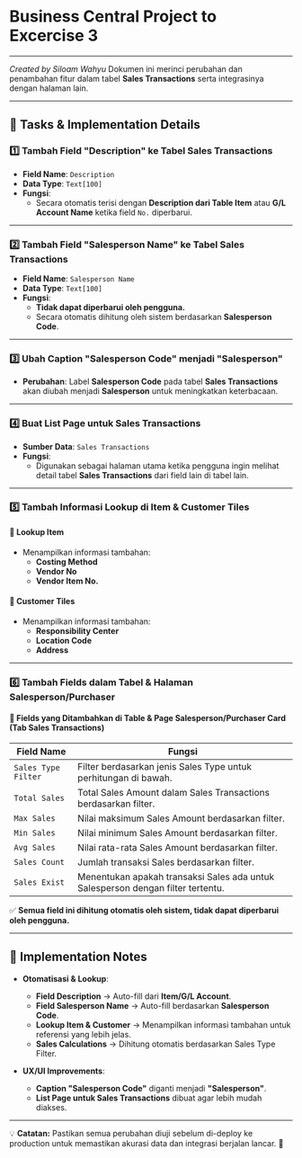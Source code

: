 ﻿# Business Central Project to Excercise 3
---
 _Created by Siloam Wahyu_
Dokumen ini merinci perubahan dan penambahan fitur dalam tabel **Sales Transactions** serta integrasinya dengan halaman lain.

---

## 📝 Tasks & Implementation Details

### **1️⃣ Tambah Field "Description" ke Tabel Sales Transactions**
- **Field Name**: `Description`
- **Data Type**: `Text[100]`
- **Fungsi**: 
  - Secara otomatis terisi dengan **Description dari Table Item** atau **G/L Account Name** ketika field `No.` diperbarui.

---

### **2️⃣ Tambah Field "Salesperson Name" ke Tabel Sales Transactions**
- **Field Name**: `Salesperson Name`
- **Data Type**: `Text[100]`
- **Fungsi**: 
  - **Tidak dapat diperbarui oleh pengguna.**
  - Secara otomatis dihitung oleh sistem berdasarkan **Salesperson Code**.

---

### **3️⃣ Ubah Caption "Salesperson Code" menjadi "Salesperson"**
- **Perubahan**: Label **Salesperson Code** pada tabel **Sales Transactions** akan diubah menjadi **Salesperson** untuk meningkatkan keterbacaan.

---

### **4️⃣ Buat List Page untuk Sales Transactions**
- **Sumber Data**: `Sales Transactions`
- **Fungsi**: 
  - Digunakan sebagai halaman utama ketika pengguna ingin melihat detail tabel **Sales Transactions** dari field lain di tabel lain.

---

### **5️⃣ Tambah Informasi Lookup di Item & Customer Tiles**
#### 📌 **Lookup Item**  
- Menampilkan informasi tambahan:
  - **Costing Method**
  - **Vendor No**
  - **Vendor Item No.**

#### 📌 **Customer Tiles**
- Menampilkan informasi tambahan:
  - **Responsibility Center**
  - **Location Code**
  - **Address**

---

### **6️⃣ Tambah Fields dalam Tabel & Halaman Salesperson/Purchaser**
#### 📌 **Fields yang Ditambahkan di Table & Page Salesperson/Purchaser Card (Tab Sales Transactions)**

| **Field Name**        | **Fungsi** |
|-----------------------|-----------|
| `Sales Type Filter`   | Filter berdasarkan jenis Sales Type untuk perhitungan di bawah. |
| `Total Sales`         | Total Sales Amount dalam Sales Transactions berdasarkan filter. |
| `Max Sales`           | Nilai maksimum Sales Amount berdasarkan filter. |
| `Min Sales`           | Nilai minimum Sales Amount berdasarkan filter. |
| `Avg Sales`           | Nilai rata-rata Sales Amount berdasarkan filter. |
| `Sales Count`         | Jumlah transaksi Sales berdasarkan filter. |
| `Sales Exist`         | Menentukan apakah transaksi Sales ada untuk Salesperson dengan filter tertentu. |

✅ **Semua field ini dihitung otomatis oleh sistem, tidak dapat diperbarui oleh pengguna.**

---

## 🚀 **Implementation Notes**
- **Otomatisasi & Lookup**:
  - **Field Description** → Auto-fill dari **Item/G/L Account**.
  - **Field Salesperson Name** → Auto-fill berdasarkan **Salesperson Code**.
  - **Lookup Item & Customer** → Menampilkan informasi tambahan untuk referensi yang lebih jelas.
  - **Sales Calculations** → Dihitung otomatis berdasarkan Sales Type Filter.

- **UX/UI Improvements**:
  - **Caption "Salesperson Code"** diganti menjadi **"Salesperson"**.
  - **List Page untuk Sales Transactions** dibuat agar lebih mudah diakses.

---

💡 **Catatan:** Pastikan semua perubahan diuji sebelum di-deploy ke production untuk memastikan akurasi data dan integrasi berjalan lancar. 🚀  
